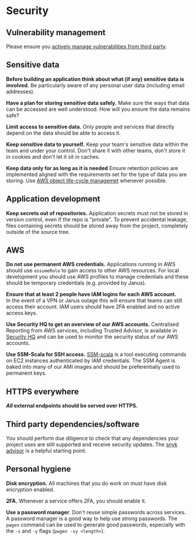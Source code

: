 # Security

## Vulnerability management

Please ensure you [actively manage vulnerabilities from third party](https://github.com/guardian/security-hq/blob/main/hq/markdown/vulnerability-management.md).

## Sensitive data

**Before building an application think about what (if any) sensitive
data is involved.** Be particularly aware of any personal user data
(including email addresses).

**Have a plan for storing sensitive data safely.** Make sure the ways
that data can be accessed are well understood. How will you ensure the
data remains safe?

**Limit access to sensitive data.** Only people and services that
directly depend on the data should be able to access it.

**Keep sensitive data to yourself.** Keep your team's sensitive data
within the team and under your control. Don't share it with other
teams, don't store it in cookies and don't let it sit in caches.

**Keep data only for as long as it is needed** Ensure retention policies are implemented aligned with the requirements set for the type of data you are storing. Use [AWS object life-cycle managemet](https://docs.aws.amazon.com/AmazonS3/latest/dev/object-lifecycle-mgmt.html) whenever possible.

## Application development

**Keep secrets out of repositories.** Application secrets must not be
stored in version control, even if the repo is "private". To prevent
accidental leakage, files containing secrets should be stored away
from the project, completely outside of the source tree.

## AWS

**Do not use permanent AWS credentials.** Applications running in AWS
should use `assumeRole` to gain access to other AWS resources. For
local development you should use AWS profiles to manage credentials
and these should be temporary credentials (e.g. provided by Janus).

**Ensure that at least 2 people have IAM logins for each AWS account.**  
In the event of a VPN or Janus outage this will ensure that teams can
still access their account. IAM users should have 2FA enabled and no
active access keys.

**Use Security HQ to get an overview of our AWS accounts.**
Centralised Reporting from AWS services, including Trusted Advisor, is
available in [Security HQ](https://security-hq.gutools.co.uk) and can be
used to monitor the security status of our AWS accounts.

**Use SSM-Scala for SSH access.**
[SSM-scala](https://github.com/guardian/ssm-scala#ssm-scala) is a tool
executing commands on EC2 instances authenticated by IAM credentials.
The SSM Agent is baked into many of our AMI images and should be
preferentially used to permanent keys.

## HTTPS everywhere

**_All_ external endpoints should be served over HTTPS.**

## Third party dependencies/software
You should perform due diligence to check that any dependencies your 
project uses are still supported and receive security updates. The 
[snyk advisor](https://snyk.io/advisor/) is a helpful starting point.

## Personal hygiene

**Disk encryption.** All machines that you do work on must have disk
encryption enabled.

**2FA.** Whenever a service offers 2FA, you should enable it.

**Use a password manager**. Don't reuse simple passwords across
services. A password manager is a good way to help use strong
passwords. The `pwgen` command can be used to generate good passwords,
especially with the `-s` and `-y` flags (`pwgen -sy <length>`).
